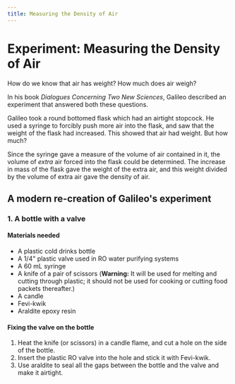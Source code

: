 ```yaml
---
title: Measuring the Density of Air
---
```


# Experiment: Measuring the Density of Air

How do we know that air has weight? How much does air weigh? 

In his book *Dialogues Concerning Two New Sciences*, Galileo described an experiment that answered both these questions.

Galileo took a round bottomed flask which had an airtight stopcock. He used a syringe to forcibly push more air into the flask, and saw that the weight of the flask had increased. This showed that air had weight. But how much?

Since the syringe gave a measure of the volume of air contained in it, the volume of *extra* air forced into the flask could be determined. The increase in mass of the flask gave the weight of the extra air, and this weight divided by the volume of extra air gave the density of air.

## A modern re-creation of Galileo's experiment

### 1. A bottle with a valve

#### Materials needed

* A plastic cold drinks bottle
* A 1/4" plastic valve used in RO water purifying systems
* A 60 mL syringe
* A knife of a pair of scissors (**Warning:** It will be used for melting and cutting through plastic; it should not be used for cooking or cutting food packets thereafter.)
* A candle
* Fevi-kwik
* Araldite epoxy resin

#### Fixing the valve on the bottle

1. Heat the knife (or scissors) in a candle flame, and cut a <size> hole on the side of the bottle.
2. Insert the plastic RO valve into the hole and stick it with Fevi-kwik.
3. Use araldite to seal all the gaps between the bottle and the valve and make it airtight.





